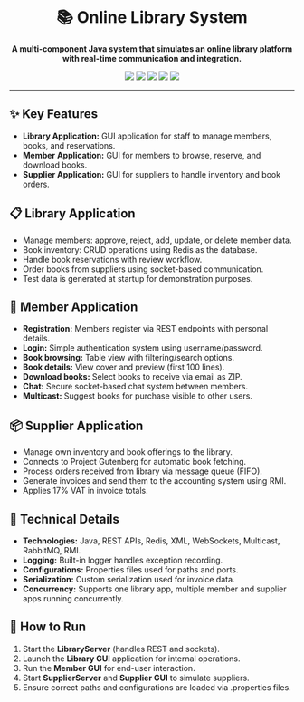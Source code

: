 <h1 align="center">📚 Online Library System</h1>

<p align="center">
  <b>A multi-component Java system that simulates an online library platform with real-time communication and integration.</b>
</p>

<p align="center">
  <img src="https://img.shields.io/badge/Java-Used-red?logo=java&logoColor=white" />
  <img src="https://img.shields.io/badge/WebSockets-Enabled-blue?logo=websocket" />
  <img src="https://img.shields.io/badge/REST%20API-Available-brightgreen?logo=apachespark" />
  <img src="https://img.shields.io/badge/RabbitMQ-Used-orange?logo=rabbitmq" />
  <img src="https://img.shields.io/badge/RMI-Supported-yellow?logo=protocols" />
</p>


<hr>

<h2>✨ Key Features</h2>
<ul>
  <li><strong>Library Application:</strong> GUI application for staff to manage members, books, and reservations.</li>
  <li><strong>Member Application:</strong> GUI for members to browse, reserve, and download books.</li>
  <li><strong>Supplier Application:</strong> GUI for suppliers to handle inventory and book orders.</li>
</ul>

<h2>📋 Library Application</h2>
<ul>
  <li>Manage members: approve, reject, add, update, or delete member data.</li>
  <li>Book inventory: CRUD operations using Redis as the database.</li>
  <li>Handle book reservations with review workflow.</li>
  <li>Order books from suppliers using socket-based communication.</li>
  <li>Test data is generated at startup for demonstration purposes.</li>
</ul>

<h2>👤 Member Application</h2>
<ul>
  <li><strong>Registration:</strong> Members register via REST endpoints with personal details.</li>
  <li><strong>Login:</strong> Simple authentication system using username/password.</li>
  <li><strong>Book browsing:</strong> Table view with filtering/search options.</li>
  <li><strong>Book details:</strong> View cover and preview (first 100 lines).</li>
  <li><strong>Download books:</strong> Select books to receive via email as ZIP.</li>
  <li><strong>Chat:</strong> Secure socket-based chat system between members.</li>
  <li><strong>Multicast:</strong> Suggest books for purchase visible to other users.</li>
</ul>

<h2>📦 Supplier Application</h2>
<ul>
  <li>Manage own inventory and book offerings to the library.</li>
  <li>Connects to Project Gutenberg for automatic book fetching.</li>
  <li>Process orders received from library via message queue (FIFO).</li>
  <li>Generate invoices and send them to the accounting system using RMI.</li>
  <li>Applies 17% VAT in invoice totals.</li>
</ul>

<h2>📂 Technical Details</h2>
<ul>
  <li><strong>Technologies:</strong> Java, REST APIs, Redis, XML, WebSockets, Multicast, RabbitMQ, RMI.</li>
  <li><strong>Logging:</strong> Built-in logger handles exception recording.</li>
  <li><strong>Configurations:</strong> Properties files used for paths and ports.</li>
  <li><strong>Serialization:</strong> Custom serialization used for invoice data.</li>
  <li><strong>Concurrency:</strong> Supports one library app, multiple member and supplier apps running concurrently.</li>
</ul>

<h2>🚀 How to Run</h2>
<ol>
  <li>Start the <strong>LibraryServer</strong> (handles REST and sockets).</li>
  <li>Launch the <strong>Library GUI</strong> application for internal operations.</li>
  <li>Run the <strong>Member GUI</strong> for end-user interaction.</li>
  <li>Start <strong>SupplierServer</strong> and <strong>Supplier GUI</strong> to simulate suppliers.</li>
  <li>Ensure correct paths and configurations are loaded via .properties files.</li>
</ol>
